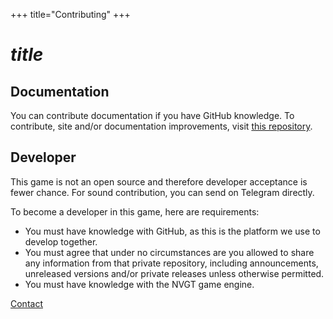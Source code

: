 +++
title="Contributing"
+++
# $title$
## Documentation
You can contribute documentation if you have GitHub knowledge.
To contribute, site and/or documentation improvements, visit [this repository](https://github.com/harrymkt/endless-battle).
## Developer
This game is not an open source and therefore developer acceptance is fewer chance. For sound contribution, you can send on Telegram directly.

To become a developer in this game, here are requirements:
* You must have knowledge with GitHub, as this is the platform we use to develop together.
* You must agree that under no circumstances are you allowed to share any information from that private repository, including announcements, unreleased versions and/or private releases unless otherwise permitted.
* You must have knowledge with the NVGT game engine.

[Contact](https://harrymkt.github.io/contact)